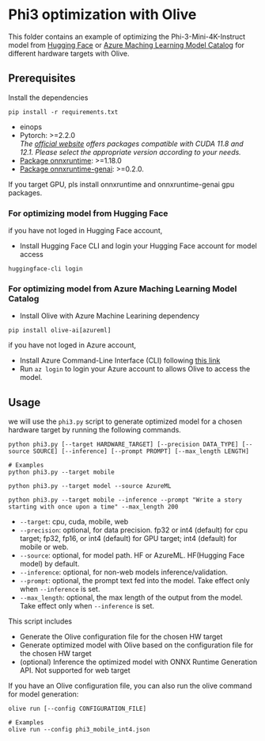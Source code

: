 # Phi3 optimization with Olive
This folder contains an example of optimizing the Phi-3-Mini-4K-Instruct model from [Hugging Face](https://huggingface.co/microsoft/Phi-3-mini-4k-instruct) or [Azure Maching Learning Model Catalog](https://ai.azure.com/explore/models/Phi-3-mini-4k-instruct/version/7/registry/azureml?tid=72f988bf-86f1-41af-91ab-2d7cd011db47) for different hardware targets with Olive.


## Prerequisites
Install the dependencies
```
pip install -r requirements.txt 
```
* einops
* Pytorch: >=2.2.0 \
  _The [official website](https://pytorch.org/) offers packages compatible with CUDA 11.8 and 12.1. Please select the appropriate version according to your needs._
* [Package onnxruntime](https://onnxruntime.ai/docs/install/#inference-install-table-for-all-languages): >=1.18.0
* [Package onnxruntime-genai](https://github.com/microsoft/onnxruntime-genai): >=0.2.0. 

If you target GPU, pls install onnxruntime and onnxruntime-genai gpu packages.


### For optimizing model from Hugging Face
if you have not loged in Hugging Face account,
- Install Hugging Face CLI and login your Hugging Face account for model access
```
huggingface-cli login
```

### For optimizing model from Azure Maching Learning Model Catalog

- Install Olive with Azure Machine Learining dependency
```
pip install olive-ai[azureml]
```
if you have not loged in Azure account,
- Install Azure Command-Line Interface (CLI) following [this link](https://learn.microsoft.com/en-us/cli/azure/)
- Run `az login` to login your Azure account to allows Olive to access the model.


## Usage
we will use the `phi3.py` script to generate optimized model for a chosen hardware target by running the following commands.

```
python phi3.py [--target HARDWARE_TARGET] [--precision DATA_TYPE] [--source SOURCE] [--inference] [--prompt PROMPT] [--max_length LENGTH]

# Examples
python phi3.py --target mobile

python phi3.py --target model --source AzureML 

python phi3.py --target mobile --inference --prompt "Write a story starting with once upon a time" --max_length 200
```

- `--target`: cpu, cuda, mobile, web
- `--precision`: optional, for data precision. fp32 or int4 (default) for cpu target; fp32, fp16, or int4 (default) for GPU target; int4 (default) for mobile or web.
- `--source`: optional, for model path. HF or AzureML. HF(Hugging Face model) by default. 
- `--inference`: optional, for non-web models inference/validation.
- `--prompt`: optional, the prompt text fed into the model. Take effect only when `--inference` is set.
- `--max_length`: optional, the max length of the output from the model. Take effect only when `--inference` is set.


This script includes 
- Generate the Olive configuration file for the chosen HW target 
- Generate optimized model with Olive based on the configuration file for the chosen HW target
- (optional) Inference the optimized model with ONNX Runtime Generation API. Not supported for web target 


If you have an Olive configuration file, you can also run the olive command for model generation:
```
olive run [--config CONFIGURATION_FILE]

# Examples
olive run --config phi3_mobile_int4.json
```

